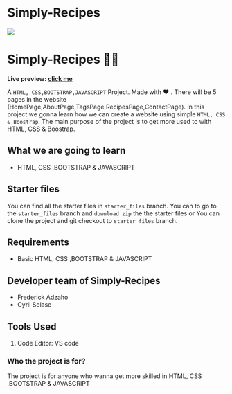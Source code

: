 # Simply-Recipes
![](./readmeImg/chair1)

# Simply-Recipes 👨‍🍳

**Live preview: [click me](https://fblcak.github.io/Simply-Recipes/)**


A `HTML, CSS,BOOTSTRAP,JAVASCRIPT` Project. Made with ♥ . There will be 5 pages in the website (HomePage,AboutPage,TagsPage,RecipesPage,ContactPage). In this project we gonna learn how we can create a website using simple `HTML, CSS & Boostrap`. The main purpose of the project is to get more used to with HTML, CSS & Boostrap.

## What we are going to learn

- HTML, CSS ,BOOTSTRAP & JAVASCRIPT 

## Starter files

You can find all the starter files in `starter_files` branch. You can to go to the `starter_files` branch and `download zip` the the starter files or You can clone the project and git checkout to `starter_files` branch.

## Requirements

- Basic HTML, CSS ,BOOTSTRAP & JAVASCRIPT 

## Developer team of Simply-Recipes

- Frederick Adzaho
- Cyril Selase


## Tools Used
1. Code Editor: VS code


### Who the project is for?

The project is for anyone who wanna get more skilled in HTML, CSS ,BOOTSTRAP & JAVASCRIPT 
